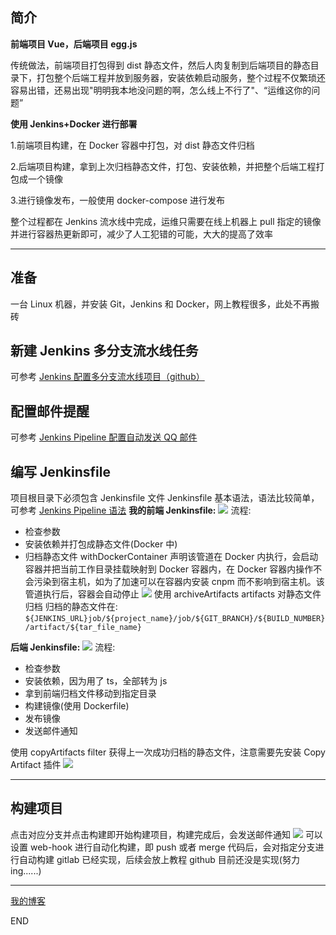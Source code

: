 ## 简介

**前端项目 Vue，后端项目 egg.js**

传统做法，前端项目打包得到 dist 静态文件，然后人肉复制到后端项目的静态目录下，打包整个后端工程并放到服务器，安装依赖启动服务，整个过程不仅繁琐还容易出错，还易出现"明明我本地没问题的啊，怎么线上不行了"、“运维这你的问题”

**使用 Jenkins+Docker 进行部署**

1.前端项目构建，在 Docker 容器中打包，对 dist 静态文件归档

2.后端项目构建，拿到上次归档静态文件，打包、安装依赖，并把整个后端工程打包成一个镜像

3.进行镜像发布，一般使用 docker-compose 进行发布

整个过程都在 Jenkins 流水线中完成，运维只需要在线上机器上 pull 指定的镜像并进行容器热更新即可，减少了人工犯错的可能，大大的提高了效率

---

## 准备

一台 Linux 机器，并安装 Git，Jenkins 和 Docker，网上教程很多，此处不再搬砖

## 新建 Jenkins 多分支流水线任务

可参考 [Jenkins 配置多分支流水线项目（github）](https://www.jianshu.com/p/c0cb9142c2c7)

## 配置邮件提醒

可参考 [Jenkins Pipeline 配置自动发送 QQ 邮件](https://www.jianshu.com/p/61846a465c28)

## 编写 Jenkinsfile

项目根目录下必须包含 Jenkinsfile 文件
Jenkinsfile 基本语法，语法比较简单，可参考 [Jenkins Pipeline 语法](https://www.jenkins.io/zh/doc/book/pipeline/)
**我的前端 Jenkinsfile:**
![](https://upload-images.jianshu.io/upload_images/10390288-9fd080d9c26238d9.png?imageMogr2/auto-orient/strip%7CimageView2/2/w/1240)
流程:

- 检查参数
- 安装依赖并打包成静态文件(Docker 中)
- 归档静态文件
  withDockerContainer 声明该管道在 Docker 内执行，会启动容器并把当前工作目录挂载映射到 Docker 容器内，在 Docker 容器内操作不会污染到宿主机，如为了加速可以在容器内安装 cnpm 而不影响到宿主机。该管道执行后，容器会自动停止
  ![](https://upload-images.jianshu.io/upload_images/10390288-ce29c87dc0047298.png?imageMogr2/auto-orient/strip%7CimageView2/2/w/1240)
  使用 archiveArtifacts artifacts 对静态文件归档
  归档的静态文件在:
  `${JENKINS_URL}job/${project_name}/job/${GIT_BRANCH}/${BUILD_NUMBER}/artifact/${tar_file_name}`

**后端 Jenkinsfile:**
![](https://upload-images.jianshu.io/upload_images/10390288-f049627fa7f4a22b.png?imageMogr2/auto-orient/strip%7CimageView2/2/w/1240)
流程:

- 检查参数
- 安装依赖，因为用了 ts，全部转为 js
- 拿到前端归档文件移动到指定目录
- 构建镜像(使用 Dockerfile)
- 发布镜像
- 发送邮件通知

使用 copyArtifacts filter 获得上一次成功归档的静态文件，注意需要先安装 Copy Artifact 插件
![](https://upload-images.jianshu.io/upload_images/10390288-91bd8dcd58483553.png?imageMogr2/auto-orient/strip%7CimageView2/2/w/1240)

---

## 构建项目
点击对应分支并点击构建即开始构建项目，构建完成后，会发送邮件通知
![](https://upload-images.jianshu.io/upload_images/10390288-ae00c947e81e5de2.png?imageMogr2/auto-orient/strip%7CimageView2/2/w/1240)
可以设置 web-hook 进行自动化构建，即 push 或者 merge 代码后，会对指定分支进行自动构建
gitlab 已经实现，后续会放上教程
github 目前还没是实现(努力 ing......)

---
[我的博客](https://github.com/zhongzihao1996/my-blog/tree/master)

END
